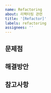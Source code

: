 ```yaml
---
name: Refactoring
about: 리팩터링 관련
title: '[Refactor]'
labels: refactoring
assignees: ''
---
```


## 문제점

## 해결방안

## 참고사항
